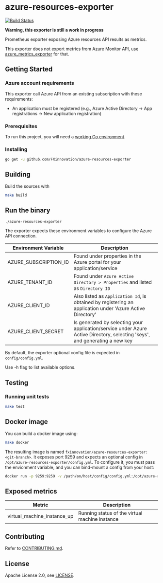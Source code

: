 # azure-resources-exporter

[![Build Status](https://travis-ci.org/FXinnovation/azure-resources-exporter.svg?branch=master)](https://travis-ci.org/FXinnovation/azure-resources-exporter)

**Warning, this exporter is still a work in progress**

Prometheus exporter exposing Azure resources API results as metrics.

This exporter does not export metrics from Azure Monitor API, use [azure_metrics_exporter](https://github.com/RobustPerception/azure_metrics_exporter) for that.

## Getting Started

### Azure account requirements

This exporter call Azure API from an existing subscription with these requirements:

* An application must be registered (e.g., Azure Active Directory -> App registrations -> New application registration)

### Prerequisites

To run this project, you will need a [working Go environment](https://golang.org/doc/install).

### Installing

```bash
go get -u github.com/FXinnovation/azure-resources-exporter
```

## Building

Build the sources with

```bash
make build
```

## Run the binary

```bash
./azure-resources-exporter
```

The exporter expects these environment variables to configure the Azure API
connection.

Environment Variable | Description
---------------------| -----------
AZURE_SUBSCRIPTION_ID | Found under properties in the Azure portal for your application/service
AZURE_TENANT_ID | Found under `Azure Active Directory > Properties` and listed as `Directory ID`
AZURE_CLIENT_ID | Also listed as `Application Id`, is obtained by registering an application under 'Azure Active Directory'
AZURE_CLIENT_SECRET | Is generated by selecting your application/service under Azure Active Directory, selecting 'keys', and generating a new key

By default, the exporter optional config file is expected in `config/config.yml`.

Use -h flag to list available options.

## Testing

### Running unit tests

```bash
make test
```

## Docker image

You can build a docker image using:

```bash
make docker
```

The resulting image is named `fxinnovation/azure-resources-exporter:<git-branch>`. 
It exposes port 9259 and expects an optional config in `/opt/azure-resources-exporter/config.yml`. 
To configure it, you must pass the envionment variable, and you can bind-mount a config from your host:

```bash
docker run -p 9259:9259 -v /path/on/host/config/config.yml:/opt/azure-resources-exporter/config/config.yml -e AZURE_SUBSCRIPTION_ID="my_subscription_id" -e AZURE_TENANT_ID="my_tenant_id" -e AZURE_CLIENT_ID="my_client_id" -e AZURE_CLIENT_SECRET="my_client_secret" fxinnovation/azure-resources-exporter:<git-branch>
```

## Exposed metrics

Metric | Description
------ | -----------
virtual_machine_instance_up | Running status of the virtual machine instance

## Contributing

Refer to [CONTRIBUTING.md](https://github.com/FXinnovation/azure-resources-exporter/blob/master/CONTRIBUTING.md).

## License

Apache License 2.0, see [LICENSE](https://github.com/FXinnovation/azure-resources-exporter/blob/master/LICENSE).
